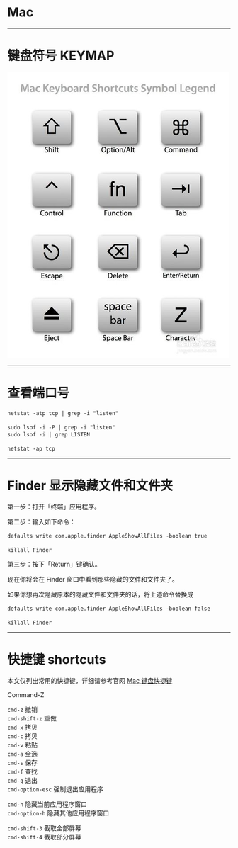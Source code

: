 # Mac

--------------------------------------------------------------------------------

# 键盘符号 KEYMAP

![mac_keymap](./resources/mac_keymap.jpg)

--------------------------------------------------------------------------------

# 查看端口号

```shell
netstat -atp tcp | grep -i "listen"

sudo lsof -i -P | grep -i "listen"
sudo lsof -i | grep LISTEN

netstat -ap tcp
```

--------------------------------------------------------------------------------

# Finder 显示隐藏文件和文件夹

第一步：打开「终端」应用程序。

第二步：输入如下命令：

```shell
defaults write com.apple.finder AppleShowAllFiles -boolean true

killall Finder
```

第三步：按下「Return」键确认。

现在你将会在 Finder 窗口中看到那些隐藏的文件和文件夹了。

如果你想再次隐藏原本的隐藏文件和文件夹的话，将上述命令替换成

```shell
defaults write com.apple.finder AppleShowAllFiles -boolean false

killall Finder
```

--------------------------------------------------------------------------------

# 快捷键 shortcuts

本文仅列出常用的快捷键，详细请参考官网 [Mac 键盘快捷键](https://support.apple.com/zh-cn/HT201236)

Command-Z

`cmd-z` 撤销<br>
`cmd-shift-z` 重做<br>
`cmd-x` 拷贝<br>
`cmd-c` 拷贝<br>
`cmd-v` 粘贴<br>
`cmd-a` 全选<br>
`cmd-s` 保存<br>
`cmd-f` 查找<br>
`cmd-q` 退出<br>
`cmd-option-esc` 强制退出应用程序<br>

`cmd-h` 隐藏当前应用程序窗口<br>
`cmd-option-h` 隐藏其他应用程序窗口<br>

`cmd-shift-3` 截取全部屏幕<br>
`cmd-shift-4` 截取部分屏幕<br>

